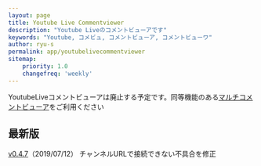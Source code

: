 ```yaml
---
layout: page
title: Youtube Live Commentviewer
description: "Youtube Liveのコメントビューアです"
keywords: "Youtube, コメビュ, コメントビューア, コメントビューワ"
author: ryu-s
permalink: app/youtubelivecommentviewer
sitemap:
    priority: 1.0
    changefreq: 'weekly'	
---
```


YoutubeLiveコメントビューアは廃止する予定です。同等機能のある[マルチコメントビューア](https://ryu-s.github.io/app/multicommentviewer)をご利用ください

## 最新版
[v0.4.7](http://int-main.net/app/YoutubeLiveCommentViewer_v0.4.7.zip)（2019/07/12） チャンネルURLで接続できない不具合を修正  
